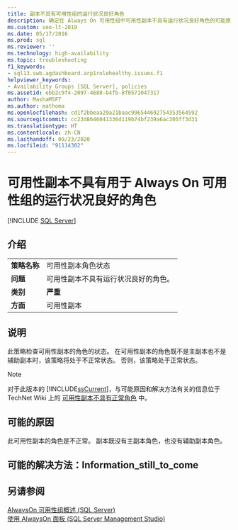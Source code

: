 ```yaml
---
title: 副本不具有可用性组的运行状况良好角色
description: 确定在 Always On 可用性组中可用性副本不具有运行状况良好角色的可能原因。
ms.custom: seo-lt-2019
ms.date: 05/17/2016
ms.prod: sql
ms.reviewer: ''
ms.technology: high-availability
ms.topic: troubleshooting
f1_keywords:
- sql13.swb.agdashboard.arp1rolehealthy.issues.f1
helpviewer_keywords:
- Availability Groups [SQL Server], policies
ms.assetid: ebb2c9f4-2097-4688-b4fb-8f0571047317
author: MashaMSFT
ms.author: mathoma
ms.openlocfilehash: cd1f2bbeaa29a21baac996544692754353564592
ms.sourcegitcommit: cc23d8646041336d119b74bf239a6ac305ff3d31
ms.translationtype: HT
ms.contentlocale: zh-CN
ms.lasthandoff: 09/23/2020
ms.locfileid: "91114302"
---
```

# <a name="availability-replica-does-not-have-a-healthy-role-for-an-always-on-availability-group"></a>可用性副本不具有用于 Always On 可用性组的运行状况良好的角色
[!INCLUDE [SQL Server](../../../includes/applies-to-version/sqlserver.md)]
    
## <a name="introduction"></a>介绍  
  
|||  
|-|-|  
|**策略名称**|可用性副本角色状态|  
|**问题**|可用性副本不具有运行状况良好的角色。|  
|**类别**|**严重**|  
|**方面**|可用性副本|  
  
## <a name="description"></a>说明  
 此策略检查可用性副本的角色的状态。 在可用性副本的角色既不是主副本也不是辅助副本时，该策略将处于不正常状态。 否则，该策略处于正常状态。  
  
> [!NOTE]  
>  对于此版本的 [!INCLUDE[ssCurrent](../../../includes/sscurrent-md.md)]，与可能原因和解决方法有关的信息位于 TechNet Wiki 上的 [可用性副本不具有正常角色](https://go.microsoft.com/fwlink/p/?LinkId=220856) 中。  
  
## <a name="possible-causes"></a>可能的原因  
 此可用性副本的角色是不正常。 副本既没有主副本角色，也没有辅助副本角色。  
  
## <a name="possible-solution-information_still_to_come"></a>可能的解决方法：Information_still_to_come  
  
## <a name="see-also"></a>另请参阅  
 [AlwaysOn 可用性组概述 (SQL Server)](../../../database-engine/availability-groups/windows/overview-of-always-on-availability-groups-sql-server.md)   
 [使用 AlwaysOn 面板 (SQL Server Management Studio)](../../../database-engine/availability-groups/windows/use-the-always-on-dashboard-sql-server-management-studio.md)  
  
  
